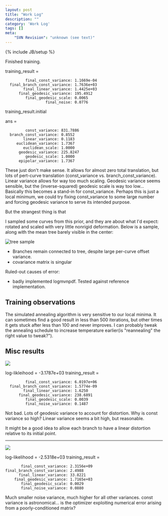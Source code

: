 ```yaml
---
layout: post
title: "Work Log"
description: ""
category: 'Work Log'
tags: []
meta: 
    "SVN Revision": "unknown (see text)"
---
```

{% include JB/setup %}

Finished training.  

  training_result = 

             final_const_variance: 1.1669e-04
      final_branch_const_variance: 1.7636e+03
            final_linear_variance: 1.4425e+03
          final_geodesic_variance: 195.4912
             final_geodesic_scale: 0.0065
                      final_noise: 0.0776

  training_result.initial

  ans = 

             const_variance: 831.7886
      branch_const_variance: 0.8552
            linear_variance: 0.1183
         euclidean_variance: 1.7367
            euclidean_scale: 1.0000
          geodesic_variance: 225.8247
             geodesic_scale: 1.0000
          epipolar_variance: 1.7367

These just don't make sense.  It allows for almost zero total translation, but lots of pert-curve translation (const_variance vs. branch_const_variance).  Linear variance allows for way too much scaling.  Geodesic variance seems sensible, but the (inverse-squared) geodesic scale is way too low... Basically this becomes a stand-in for const_variance.  Perhaps this is just a local minimum, we could try fixing const_variance to some large number and forcing geodesic variance to serve its intended purpose.

But the strangest thing is that 

I sampled some curves from this prior, and they are about what I'd expect: rotated and scaled with very little nonrigid deformation.   Below is a sample, along with the mean tree barely visible in the center:
  
![tree sample]({{site.baseurl}}/img/2015-01-11-tree_sample.png)



* Branches remain connected to tree, despite large per-curve offset variance.
* covariance matrix is singular

Ruled-out causes of error:

* badly implemented logmvnpdf.  Tested against reference implementation.

Training observations
-------------------
The simulated annealing algorithm is very sensitive to our local minima.  It can sometimes find a good result in less than 500 iterations, but other times it gets stuck after less than 100 and never improves.  I can probably tweak the annealing schedule to increase temperature earlier(is "reannealing" the right value to tweak?").  

Misc results
------------

![]({{site.baseurl}}/img/2015-01-11-tree_sample2.png)

  log-likleihood = -3.1787e+03
  training_result = 
  
             final_const_variance: 6.0197e+06
      final_branch_const_variance: 1.5774e-09
            final_linear_variance: 1.6250
          final_geodesic_variance: 238.6891
             final_geodesic_scale: 0.0039
             final_noise_variance: 0.1487

Not bad.  Lots of geodesic variance to account for distortion.  Why is const variance so high?  Linear variance seems a bit high, but reasonable.  

It might be a good idea to allow each branch to have a linear distortion relative to its initial point.

-----------

![]({{site.baseurl}}/img/2015-01-11-tree_sample3.png)

  log-likelihood = -2.5318e+03
  training_result = 
  
           final_const_variance: 2.3156e+09
    final_branch_const_variance: 2.4988
          final_linear_variance: 33.8221
        final_geodesic_variance: 1.7165e+03
           final_geodesic_scale: 0.0029
           final_noise_variance: 0.0880

Much smaller noise variance, much higher for all other variances.  const variance is astronomical... is the optimizer exploiting numerical error arising from a poorly-conditioned matrix?
